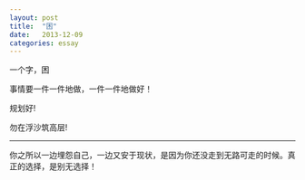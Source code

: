 ```yaml
---
layout: post
title:  "困"
date:   2013-12-09
categories: essay
---
```


一个字，困

事情要一件一件地做，一件一件地做好！

规划好! 


勿在浮沙筑高层!


-----
 你之所以一边埋怨自己，一边又安于现状，是因为你还没走到无路可走的时候。真正的选择，是别无选择！
